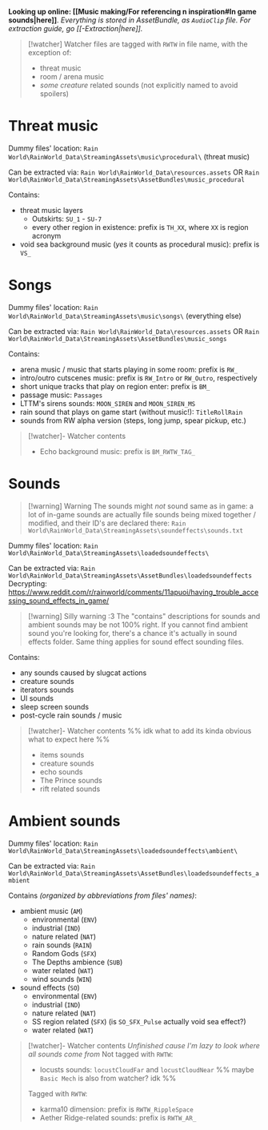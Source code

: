 **Looking up online: [[Music making/For referencing n inspiration#In game sounds|here]]**.
*Everything is stored in AssetBundle, as `AudioClip` file. For extraction guide, go [[-Extraction|here]].*

> [!watcher] Watcher files are tagged with `RWTW` in file name, with the exception of:
> - threat music
> - room / arena music
> - *some creature* related sounds (not explicitly named to avoid spoilers)
# Threat music
Dummy files' location:
`Rain World\RainWorld_Data\StreamingAssets\music\procedural\` (threat music)

Can be extracted via:
`Rain World\RainWorld_Data\resources.assets`
OR 
`Rain World\RainWorld_Data\StreamingAssets\AssetBundles\music_procedural`

Contains:
- threat music layers
	- Outskirts: `SU_1` - `SU-7`
	- every other region in existence: prefix is `TH_XX`, where `XX` is region acronym
- void sea background music (*yes* it counts as procedural music): prefix is `VS_`
# Songs
Dummy files' location:
`Rain World\RainWorld_Data\StreamingAssets\music\songs\` (everything else)

Can be extracted via:
`Rain World\RainWorld_Data\resources.assets`
OR 
`Rain World\RainWorld_Data\StreamingAssets\AssetBundles\music_songs`

Contains:
- arena music / music that starts playing in some room: prefix is `RW_`
- intro/outro cutscenes music: prefix is `RW_Intro` or `RW_Outro`, respectively
- short unique tracks that play on region enter: prefix is `BM_`
- passage music: `Passages`
- LTTM's sirens sounds: `MOON_SIREN` and `MOON_SIREN_MS`
- rain sound that plays on game start (without music!): `TitleRollRain`
- sounds from RW alpha version (steps, long jump, spear pickup, etc.)

> [!watcher]- Watcher contents
> - Echo background music: prefix is `BM_RWTW_TAG_`
# Sounds
> [!warning] Warning
> The sounds might *not* sound same as in game: a lot of in-game sounds are actually file sounds being mixed together / modified, and their ID's are declared there:
> `Rain World\RainWorld_Data\StreamingAssets\soundeffects\sounds.txt`

Dummy files' location:
`Rain World\RainWorld_Data\StreamingAssets\loadedsoundeffects\`

Can be extracted via:
`Rain World\RainWorld_Data\StreamingAssets\AssetBundles\loadedsoundeffects`
Decrypting:
https://www.reddit.com/r/rainworld/comments/11apuoi/having_trouble_accessing_sound_effects_in_game/

> [!warning] Silly warning :3
> The "contains" descriptions for sounds and ambient sounds may be not 100% right.
> If you cannot find ambient sound you're looking for, there's a chance it's actually in sound effects folder. Same thing applies for sound effect sounding files.

Contains:
- any sounds caused by slugcat actions
- creature sounds
- iterators sounds
- UI sounds
- sleep screen sounds
- post-cycle rain sounds / music

> [!watcher]- Watcher contents
> %% idk what to add its kinda obvious what to expect here %%
> - items sounds
> - creature sounds
> - echo sounds
> - The Prince sounds
> - rift related sounds
# Ambient sounds
Dummy files' location:
`Rain World\RainWorld_Data\StreamingAssets\loadedsoundeffects\ambient\`

Can be extracted via:
`Rain World\RainWorld_Data\StreamingAssets\AssetBundles\loadedsoundeffects_ambient`

Contains *(organized by abbreviations from files' names)*:
- ambient music (`AM`)
	- environmental (`ENV`)
	- industrial (`IND`)
	- nature related (`NAT`)
	- rain sounds (`RAIN`)
	- Random Gods (`SFX`)
	- The Depths ambience (`SUB`)
	- water related (`WAT`)
	- wind sounds (`WIN`)
- sound effects (`SO`)
	- environmental (`ENV`)
	- industrial (`IND`)
	- nature related (`NAT`)
	- SS region related (`SFX`)
		(is `SO_SFX_Pulse` actually void sea effect?)
	- water related (`WAT`)

> [!watcher]- Watcher contents
> *Unfinished cause I'm lazy to look where all sounds come from*
> Not tagged with `RWTW`:
> - locusts sounds: `locustCloudFar` and `locustCloudNear`
> %% maybe `Basic Mech` is also from watcher? idk %%
> 
> Tagged with `RWTW`:
> - karma10 dimension: prefix is `RWTW_RippleSpace`
> - Aether Ridge-related sounds: prefix is `RWTW_AR_`